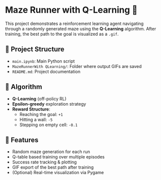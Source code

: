 # Maze Runner with Q-Learning 🧠

This project demonstrates a reinforcement learning agent navigating through a randomly generated maze using the **Q-Learning** algorithm. After training, the best path to the goal is visualized as a `.gif`.

## 📂 Project Structure

- `main.ipynb`: Main Python script
- `MazeRunnerWith QLearning/`: Folder where output GIFs are saved
- `README.md`: Project documentation

## 🤖 Algorithm

- **Q-Learning** (off-policy RL)
- **Epsilon-greedy** exploration strategy
- **Reward Structure**:
  - Reaching the goal: `+1`
  - Hitting a wall: `-5`
  - Stepping on empty cell: `-0.1`

## 🎯 Features

- Random maze generation for each run
- Q-table based training over multiple episodes
- Success rate tracking & plotting
- GIF export of the best path after training
- (Optional) Real-time visualization via Pygame

